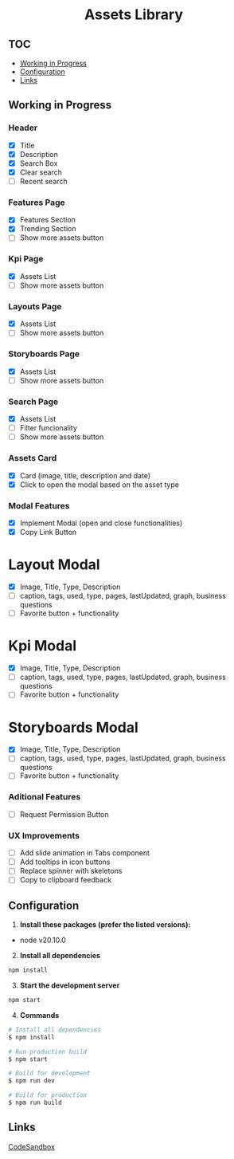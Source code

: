 <h1 align="center">
  Assets Library
</h1>

## TOC

- [Working in Progress](#working-in-progress)
- [Configuration](#configuration)
- [Links](#links)

## Working in Progress

### Header

- [x] Title
- [x] Description
- [x] Search Box
- [x] Clear search
- [ ] Recent search

### Features Page

- [x] Features Section
- [x] Trending Section
- [ ] Show more assets button

### Kpi Page

- [x] Assets List
- [ ] Show more assets button

### Layouts Page

- [x] Assets List
- [ ] Show more assets button

### Storyboards Page

- [x] Assets List
- [ ] Show more assets button

### Search Page

- [x] Assets List
- [ ] Filter funcionality
- [ ] Show more assets button

### Assets Card

- [x] Card (image, title, description and date)
- [x] Click to open the modal based on the asset type

### Modal Features

- [x] Implement Modal (open and close functionalities)
- [x] Copy Link Button

# Layout Modal

- [x] Image, Title, Type, Description
- [ ] caption, tags, used, type, pages, lastUpdated, graph, business questions
- [ ] Favorite button + functionality

# Kpi Modal

- [x] Image, Title, Type, Description
- [ ] caption, tags, used, type, pages, lastUpdated, graph, business questions
- [ ] Favorite button + functionality

# Storyboards Modal

- [x] Image, Title, Type, Description
- [ ] caption, tags, used, type, pages, lastUpdated, graph, business questions
- [ ] Favorite button + functionality

### Aditional Features

- [ ] Request Permission Button

### UX Improvements

- [ ] Add slide animation in Tabs component
- [ ] Add tooltips in icon buttons
- [ ] Replace spinner with skeletons
- [ ] Copy to clipboard feedback

## Configuration

1. **Install these packages (prefer the listed versions):**

- node v20.10.0

2. **Install all dependencies**

```sh
npm install
```

3. **Start the development server**

```sh
npm start
```

4. **Commands**

```bash
# Install all dependencies
$ npm install

# Run production build
$ npm start

# Build for development
$ npm run dev

# Build for production
$ npm run build
```

## Links

[CodeSandbox](https://codesandbox.io/p/github/DanielFerrariR/assets-library/master)
